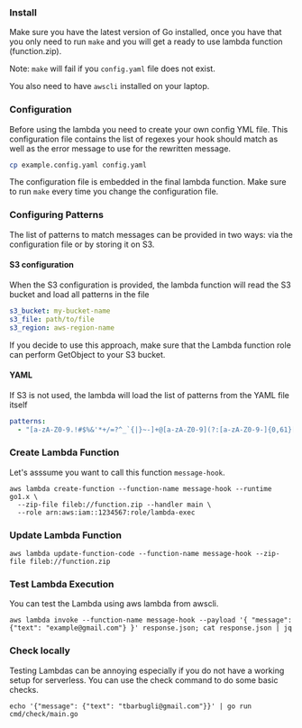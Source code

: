 ### Install

Make sure you have the latest version of Go installed, once you have that you only need to run `make` and you will get a 
ready to use lambda function (function.zip).

Note: `make` will fail if you `config.yaml` file does not exist.

You also need to have `awscli` installed on your laptop.

### Configuration

Before using the lambda you need to create your own config YML file. This configuration file contains the list of
regexes your hook should match as well as the error message to use for the rewritten message.

```bash
cp example.config.yaml config.yaml
```

The configuration file is embedded in the final lambda function. Make sure to run `make` every time you change the configuration file.

### Configuring Patterns

The list of patterns to match messages can be provided in two ways: via the configuration file or by storing it on S3.

#### S3 configuration

When the S3 configuration is provided, the lambda function will read the S3 bucket and load all patterns in the file

```yaml
s3_bucket: my-bucket-name
s3_file: path/to/file
s3_region: aws-region-name
```

If you decide to use this approach, make sure that the Lambda function role can perform GetObject to your S3 bucket.

#### YAML

If S3 is not used, the lambda will load the list of patterns from the YAML file itself

```yaml
patterns:
  - "[a-zA-Z0-9.!#$%&'*+/=?^_`{|}~-]+@[a-zA-Z0-9](?:[a-zA-Z0-9-]{0,61}[a-zA-Z0-9])?(?:\\.[a-zA-Z0-9](?:[a-zA-Z0-9-]{0,61}[a-zA-Z0-9])?)*" # emails
```

### Create Lambda Function

Let's asssume you want to call this function `message-hook`.

```
aws lambda create-function --function-name message-hook --runtime go1.x \
  --zip-file fileb://function.zip --handler main \
  --role arn:aws:iam::1234567:role/lambda-exec
```

### Update Lambda Function

```
aws lambda update-function-code --function-name message-hook --zip-file fileb://function.zip
```

### Test Lambda Execution

You can test the Lambda using aws lambda from awscli.

```
aws lambda invoke --function-name message-hook --payload '{ "message": {"text": "example@gmail.com"} }' response.json; cat response.json | jq
```

### Check locally

Testing Lambdas can be annoying especially if you do not have a working setup for serverless. You can use the check command to do some basic checks.

```
echo '{"message": {"text": "tbarbugli@gmail.com"}}' | go run cmd/check/main.go
```
